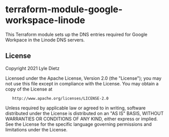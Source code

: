 terraform-module-google-workspace-linode
========================================

This Terraform module sets up the DNS entries required for Google Workpace in the Linode DNS servers.

License
-------

Copyright 2021 Lyle Dietz

Licensed under the Apache License, Version 2.0 (the "License");
you may not use this file except in compliance with the License.
You may obtain a copy of the License at

       http://www.apache.org/licenses/LICENSE-2.0

Unless required by applicable law or agreed to in writing, software
distributed under the License is distributed on an "AS IS" BASIS,
WITHOUT WARRANTIES OR CONDITIONS OF ANY KIND, either express or implied.
See the License for the specific language governing permissions and
limitations under the License.